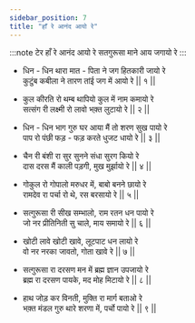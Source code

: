 ```yaml
---
sidebar_position: 7
title: "हाँ रे आनंद आयो रे"
---
```


:::note टेर
हाँ रे आनंद आयो रे सतगुरूसा माने आय जगायो रे
:::

- धिन - धिन थारा मात - पिता ने जग हितकारी जायो रे <br/>
  कुटुंब कबीला ने तारण तांई जग में आयो रे || १ ||

- कुल कीरति रो थम्ब थापियो कुल में नाम कमायो रे <br/>
  सत्संग री लक्ष्मी रो लावो भक़्त लुटायो रे || २ ||

- धिन - धिन भाग गुरु घर आया मैं तो शरण सुख पायो रे <br/>
  पाप रो पंछी फड़ - फड़ करते धुजट धायो रे || ३ ||

- चैन री बंशी रा सुर सुनने संधा सुरग कियो रे <br/>
  दास दरस मैं काली पड़गी, मुख मुर्झायो रे || ४ ||

- गोकुल रो गोपालो मरुधर में, बाबो बनने छायो रे <br/>
  रामदेव रा पर्चा रो थे, रस बरसायो रे || ५ ||

- सत्गुरूसा री सीख सम्भालो, राम रतन धन पायो रे <br/>
  जो नर प्रीतिनिती सु चाले, माय समायो रे || ६ ||

- खोटी लावे खोटी खावे, लूटपाट धन लायो रे <br/>
  वो नर नरका जावतो, गोता खावे रे || ७ ||

- सत्गुरूसा रा दरसण मन में ब्रह्म ज्ञान उपजायो रे <br/>
  ब्रह्म रा दरसण पायके, मद मोह मिटायो रे || ८ ||

- हाथ जोड़ कर विनती, मुक्ति रा मार्ग बताओ रे <br/>
  भक़्त मंडल गुरु थारे शरणा में, पर्चो पायो रे || ९ ||
